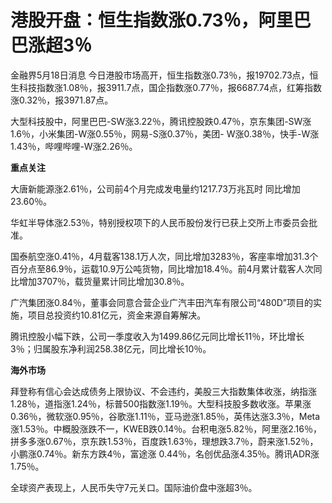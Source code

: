 # 港股开盘：恒生指数涨0.73％，阿里巴巴涨超3％

金融界5月18日消息
今日港股市场高开，恒生指数涨0.73％，报19702.73点，恒生科技指数涨1.08％，报3911.7点，国企指数涨0.77％，报6687.74点，红筹指数涨0.32％，报3971.87点。

大型科技股中，阿里巴巴-SW涨3.22％，腾讯控股跌0.47％，京东集团-SW涨1.6％，小米集团-W涨0.55％，网易-S涨0.37％，美团-
W涨0.38％，快手-W涨1.43％，哔哩哔哩-W涨2.26％。

**重点关注**

大唐新能源涨2.61％，公司前4个月完成发电量约1217.73万兆瓦时 同比增加23.60％。

华虹半导体涨2.53％，特别授权项下的人民币股份发行已获上交所上市委员会批准。

国泰航空涨0.41％，4月载客138.1万人次，同比增加3283％，客座率增加31.3个百分点至86.9％，运载10.9万公吨货物，同比增加18.4％。前4月累计载客人次同比增加3707％，载货量累计同比增加30.8％。

广汽集团涨0.84％，董事会同意合营企业广汽丰田汽车有限公司“480D”项目的实施，项目总投资约10.81亿元，资金来源自筹解决。

腾讯控股小幅下跌，公司一季度收入为1499.86亿元同比增长11％，环比增长3％；归属股东净利润258.38亿元，同比增长10％。

**海外市场**

拜登称有信心会达成债务上限协议、不会违约，美股三大指数集体收涨，纳指涨1.28％，道指涨1.24％，标普500指数涨1.19％。大型科技股多数收涨。苹果涨0.36％，微软涨0.95％，谷歌涨1.11％，亚马逊涨1.85％，英伟达涨3.3％，Meta涨1.53％。中概股涨跌不一，KWEB跌0.14％。台积电涨5.82％，阿里涨2.16％，拼多多涨0.67％，京东跌1.53％，百度跌1.63％，理想跌3.7％，蔚来涨1.52％，小鹏涨0.74％。新东方跌4％，富途涨
0.44％，名创优品涨4.35％。腾讯ADR涨1.75％。

全球资产表现上，人民币失守7元关口。国际油价盘中涨超3％。

